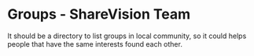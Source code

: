 # Groups - ShareVision Team

It should be a directory to list groups in local community, so it could helps people that have the same interests found each other.
